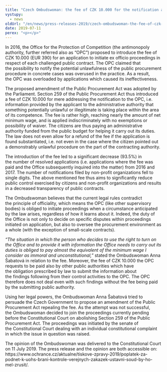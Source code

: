 ```yaml
---
title: "Czech Ombudswoman: the fee of CZK 10.000 for the notification addressed to the Office for the Protection of Competition about the potentially unlawful public procurement procedure is unconstitutional"
vystupy:
  - news
oldUrl: "/en/news/press-releases-2019/czech-ombudswoman-the-fee-of-czk-10000-for-the-notification-addressed-to-the-office-for-the-protec/"
date: 2019-07-11
perex: "<p></p>"
---
```


<!-- imported from the old website -->

<p>In 2016, the Office for the Protection of Competition (the antimonopoly authority, further referred also as “OPC”) proposed to introduce the fee of CZK 10.000 (EUR 390) for an application to initiate ex officio proceedings in respect of each challenged public contract. The OPC claimed that the possibility to notify the potential unlawfulness of the public procurement procedure in concrete cases was overused in the practice. As a result, the OPC was overloaded by applications which caused its ineffectiveness. </p> <p>The proposed amendment of the Public Procurement Act was adopted by the Parliament. Section 259 of the Public Procurement Act thus introduced a fee of CZK 10.000 for mere addressing the notification to the OPC, i.e. information provided by the applicant to the administrative authority that something potentially unlawful or illegitimate is taking place within the area of its competence. The fee is rather high, reaching nearly the amount of net minimum wage, and is applied indiscriminately with no exemptions or possibility of waiver. The citizens are thus paying an administrative authority funded from the public budget for helping it carry out its duties. The law does not even allow for a refund of the fee if the application is found substantiated, i.e. not even in the case where the citizen pointed out a demonstrably unlawful procedure on the part of the contracting authority.</p> <p>The introduction of the fee led to a significant decrease (93.5%) in the number of resolved applications (i.e. applications where the fee was paid and the Office subsequently inquired into the matter) from 2016 and 2017. The number of notifications filed by non-profit organizations fell to single digits. The above mentioned fee thus aims to significantly reduce public control exercised by citizens and non-profit organizations and results in a decreased transparency of public contracts.</p> <p>The Ombudswoman believes that the current legal rules contradict the principle of officiality, which means the OPC (like other supervisory bodies) is obliged to initiate proceedings when a circumstance anticipated by the law arises, regardless of how it learns about it. Indeed, the duty of the Office is not only to decide on specific disputes within proceedings initiated on application, but also to oversee the procurement environment as a whole (with the exception of small-scale contracts). </p> <p><i>“The situation in which the person who decides to use the right to turn on the Office and to provide it with information the Office needs to carry out its duties is obliged to pay almost the equivalent of the minimum wage I consider as immoral and unconstitutional,”</i> stated the Ombudswoman Anna Šabatová in relation to the fee. Moreover, the fee of CZK 10.000 the OPC requests to be paid also by other public authorities which have the obligation prescribed by law to submit the information about the findings following from their control activities to the OPC. The OPC therefore does not deal even with such findings without the fee being paid by the submitting public authority.  </p> <p>Using her legal powers, the Ombudswoman Anna Šabatová tried to persuade the Czech Government to propose an amendment of the Public Procurement Act repealing the fee. As the attempt was not successful, the Ombudswoman decided to join the proceedings currently pending before the Constitutional Court on abolishing Section 259 of the Public Procurement Act. The proceedings was initiated by the senate of the Constitutional Court dealing with an individual constitutional complaint in which the issue in question was raised. </p> The opinion of the Ombudswoman was delivered to the Constitutional Court on 11 July 2019. The press release and the opinion are both accessible on: https://www.ochrance.cz/aktualne/tiskove-zpravy-2019/poplatek-za-podnet-k-uohs-brani-kontrole-verejnych-zakazek-ustavni-soud-by-ho-mel-zrusit/.

